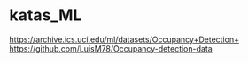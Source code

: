 # katas_ML
https://archive.ics.uci.edu/ml/datasets/Occupancy+Detection+
https://github.com/LuisM78/Occupancy-detection-data